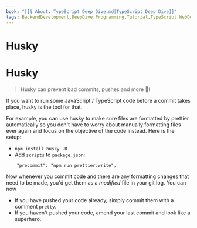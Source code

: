```yaml
---
book: "[[§ About꞉ TypeScript Deep Dive.md|TypeScript Deep Dive]]"
tags: BackendDevelopment,DeepDive,Programming,Tutorial,TypeScript,WebDevelopment
---
```


# Husky

# Husky

> Husky can prevent bad commits, pushes and more 🐶!

If you want to run some JavaScript / TypeScript code before a commit takes place, husky is the tool for that.

For example, you can use husky to make sure files are formatted by prettier automatically so you don't have to worry about manually formatting files ever again and focus on the objective of the code instead. Here is the setup:

- `npm install husky -D`
- Add `scripts` to `package.json`:

```
    "precommit": "npm run prettier:write",
```

Now whenever you commit code and there are any formatting changes that need to be made, you'd get them as a _modified_ file in your git log. You can now

- If you have pushed your code already, simply commit them with a comment `pretty`.
- If you haven't pushed your code, amend your last commit and look like a superhero.